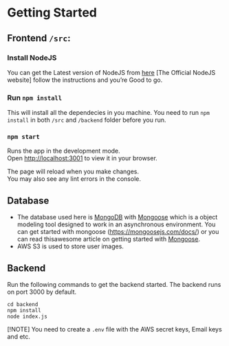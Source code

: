 # Getting Started

## Frontend `/src`:

### Install NodeJS
You can get the Latest version of NodeJS from [here](https://nodejs.org/en/) [The Official NodeJS website] follow the instructions and you’re Good to go.

### Run `npm install`
This will install all the dependecies in you machine. You need to run `npm install` in both `/src` and `/backend` folder before you run.

### `npm start`

Runs the app in the development mode.\
Open [http://localhost:3001](http://localhost:3001) to view it in your browser.

The page will reload when you make changes.\
You may also see any lint errors in the console.

## Database
- The database used here is [MongoDB](https://www.mongodb.org/) with [Mongoose](https://www.npmjs.com/package/mongoose) which  is a object modeling tool designed to work in an asynchronous environment. You can get started with mongoose (https://mongoosejs.com/docs/) or you can read thisawesome article on getting started with [Mongoose](https://medium.com/@scalegridio/getting-started-with-mongodb-and-mongoose-c406541d325a). 
- AWS S3 is used to store user images.


## Backend
Run the following commands to get the backend started. The backend runs on port 3000 by default.

```
cd backend
npm install
node index.js
```

[!NOTE] 
You need to create a `.env` file with the AWS secret keys, Email keys and etc.

